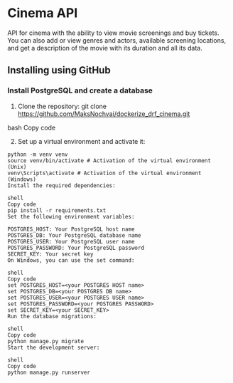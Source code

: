 # Cinema API

API for cinema with the ability to view movie screenings and buy tickets. You can also add or view genres and actors, available screening locations, and get a description of the movie with its duration and all its data.

## Installing using GitHub

### Install PostgreSQL and create a database

1. Clone the repository:
git clone https://github.com/MaksNochvai/dockerize_drf_cinema.git

bash
Copy code

2. Set up a virtual environment and activate it:
```shell
python -m venv venv
source venv/bin/activate # Activation of the virtual environment (Unix)
venv\Scripts\activate # Activation of the virtual environment (Windows)
Install the required dependencies:

shell
Copy code
pip install -r requirements.txt
Set the following environment variables:

POSTGRES_HOST: Your PostgreSQL host name
POSTGRES_DB: Your PostgreSQL database name
POSTGRES_USER: Your PostgreSQL user name
POSTGRES_PASSWORD: Your PostgreSQL password
SECRET_KEY: Your secret key
On Windows, you can use the set command:

shell
Copy code
set POSTGRES_HOST=<your POSTGRES HOST name>
set POSTGRES_DB=<your POSTGRES DB name>
set POSTGRES_USER=<your POSTGRES USER name>
set POSTGRES_PASSWORD=<your POSTGRES PASSWORD>
set SECRET_KEY=<your SECRET_KEY>
Run the database migrations:

shell
Copy code
python manage.py migrate
Start the development server:

shell
Copy code
python manage.py runserver